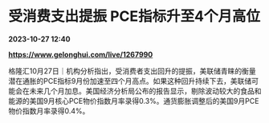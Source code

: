 # 受消费支出提振 PCE指标升至4个月高位

**2023-10-27 12:40**

**https://www.gelonghui.com/live/1267990**

格隆汇10月27日｜机构分析指出，受消费者支出回升的提振，美联储青睐的衡量潜在通胀的PCE指标9月份加速至四个月高点。如果这种回升持续下去，美联储可能会在未来几个月加息。美国经济分析局公布的报告显示，剔除波动较大的食品和能源的美国9月核心PCE物价指数月率录得0.3%。通货膨胀调整后的美国9月PCE物价指数月率录得0.4%。
